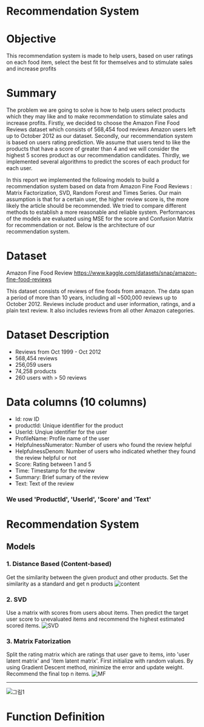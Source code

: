 # Recommendation System



# Objective

This recommendation system is made to help users, based on user ratings on each food item, select the best fit for themselves and to stimulate sales and increase profits

# Summary

The problem we are going to solve is how to help users select products which they may like and to make recommendation to stimulate sales and increase profits. Firstly, we decided to choose the Amazon Fine Food Reviews dataset which consists of 568,454 food reviews Amazon users left up to October 2012 as our dataset. Secondly, our recommendation system is based on users rating prediction. We assume that users tend to like the products that have a score of greater than 4 and we will consider the highest 5 scores product as our recommendation candidates. Thirdly, we implemented several algorithms to predict the scores of each product for each user.

In this report we implemented the following models to build a recommendation system based on data from Amazon Fine Food Reviews : Matrix Factorization, SVD, Random Forest and Times Series. Our main assumption is that for a certain user, the higher review score is, the more likely the article should be recommended. We tried to compare different methods to establish a more reasonable and reliable system. Performances of the models are evaluated using MSE for the score and Confusion Matrix for recommendation or not. Below is the architecture of our recommendation system.

# Dataset

Amazon Fine Food Review
https://www.kaggle.com/datasets/snap/amazon-fine-food-reviews

This dataset consists of reviews of fine foods from amazon. The data span a period of more than 10 years, including all ~500,000 reviews up to October 2012. Reviews include product and user information, ratings, and a plain text review. It also includes reviews from all other Amazon categories.

# Dataset Description

- Reviews from Oct 1999 - Oct 2012
- 568,454 reviews
- 256,059 users
- 74,258 products
- 260 users with > 50 reviews


# Data columns (10 columns)

- Id: row ID
- productId: Unique identifier for the product
- UserId: Unqiue identifier for the user
- ProfileName: Profile name of the user
- HelpfulnessNumerator: Number of users who found the review helpful
- HelpfulnessDenom: Number of users who indicated whether they found the review helpful or not
- Score: Rating between 1 and 5
- Time: Timestamp for the review
- Summary: Brief sumary of the review
- Text: Text of the review


### We used 'ProductId', 'UserId', 'Score' and 'Text'


# Recommendation System

## Models

### 1. Distance Based (Content-based)

Get the similarity between the given product and other products. Set the similarity as a standard and get n products
![content](https://user-images.githubusercontent.com/87661298/204401976-cd62a800-065e-48cb-9dcc-f644901e60b3.png)


### 2. SVD

Use a matrix with scores from users about items. Then predict the target user score to unevaluated items and recommend the highest estimated scored items.
![SVD](https://user-images.githubusercontent.com/87661298/204401403-8f5731c6-a28d-43ea-a5c1-e3aeab5ec86e.png)


### 3. Matrix Fatorization

Split the rating matrix which are ratings that user gave to items, into 'user latent matrix' and 'item latent matrix'. First initialize with random values. By using Gradient Descent method, minimize the error and update weight. Recommend the final top n items.
![MF](https://user-images.githubusercontent.com/87661298/204401425-e7b4f591-ab3a-4338-bb0d-9f6dd6a3e8b7.png)
***
![그림1](https://user-images.githubusercontent.com/87661298/204401649-f6d29064-128e-4d75-9d81-b7887b1a3e94.png)

# Function Definition
